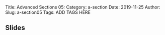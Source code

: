Title: Advanced Sections 05:
Category: a-section
Date: 2019-11-25
Author: 
Slug: a-section05
Tags: ADD TAGS HERE


## Slides
<!-- - [PDF | Lecture 1: Description]({attach}presentation/Lecture1_Data.pdf) -->